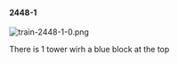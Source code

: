 #### 2448-1
![train-2448-1-0.png](https://github.com/lil-lab/nlvr/raw/master/nlvr/train/images/68/train-2448-1-0.png "train-2448-1-0.png")

There is 1 tower wirh a blue block at the top